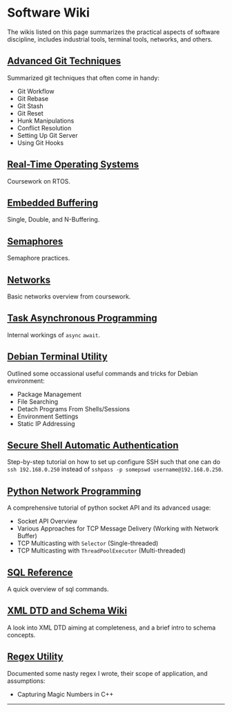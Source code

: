 # Software Wiki

The wikis listed on this page summarizes the practical aspects of software discipline, includes industrial tools, terminal tools, networks, and others.

## [Advanced Git Techniques](git.md)

Summarized git techniques that often come in handy:

* Git Workflow
* Git Rebase
* Git Stash
* Git Reset
* Hunk Manipulations
* Conflict Resolution
* Setting Up Git Server
* Using Git Hooks

## [Real-Time Operating Systems](rtos.md)

Coursework on RTOS.

## [Embedded Buffering](embedded-buffering.md)

Single, Double, and N-Buffering.

## [Semaphores](semaphore.md)

Semaphore practices.

## [Networks](networks.md)

Basic networks overview from coursework.

## [Task Asynchronous Programming](tap.md)

Internal workings of `async` `await`.

## [Debian Terminal Utility](terminal.md)

Outlined some occassional useful commands and tricks for Debian environment:

* Package Management
* File Searching
* Detach Programs From Shells/Sessions
* Environment Settings
* Static IP Addressing

## [Secure Shell Automatic Authentication](ssh.md)

Step-by-step tutorial on how to set up configure SSH such that one can do `ssh 192.168.0.250` instead of `sshpass -p somepswd username@192.168.0.250`.

## [Python Network Programming](socket.md)

A comprehensive tutorial of python socket API and its advanced usage:

* Socket API Overview
* Various Approaches for TCP Message Delivery (Working with Network Buffer)
* TCP Multicasting with `Selector` (Single-threaded)
* TCP Multicasting with `ThreadPoolExecutor` (Multi-threaded)

## [SQL Reference](sql.md)

A quick overview of sql commands.

## [XML DTD and Schema Wiki](xml.md)

A look into XML DTD aiming at completeness, and a brief intro to schema concepts.

## [Regex Utility](regex.md)

Documented some nasty regex I wrote, their scope of application, and assumptions:

* Capturing Magic Numbers in C++

***
